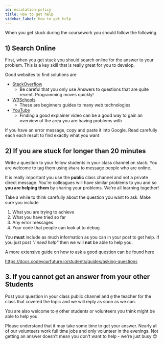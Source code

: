 ```yaml
---
id: escalation-policy
title: How to get help
sidebar_label: How to get help
---
```


When you get stuck during the coursework you should follow the following:

## 1) Search Online

First, when you get stuck you should search online for the answer to your problem. This is a key skill that is really great for you to develop.

Good websites to find solutions are

- [StackOverflow](https://stackoverflow.com/)
  - Be careful that you only use Answers to questions that are quite recent. Programming moves quickly!
- [W3Schools](https://www.w3schools.com/)
  - These are beginners guides to many web technologies
- [YouTube](https://www.youtube.com/)
  - Finding a good explainer video can be a good way to gain an overview of the area you are having problems with

If you have an error message, copy and paste it into Google. Read carefully each each result to find exactly what you want

## 2) If you are stuck for longer than 20 minutes

Write a question to your fellow students in your class channel on slack. You are welcome to tag them using `@here` to message people who are online.

It is really important you use the **public** class channel and not a private direct message. You're colleagues will have similar problems to you and so **you are helping them** by sharing your problems. We're all learning together!

Take a while to think carefully about the question you want to ask. Make sure you include

1. What you are trying to achieve
2. What you have tried so far
3. Any error messages
4. Your code that people can look at to debug

You **must** include as much information as you can in your post to get help. If you just post _"I need help"_ then we will **not** be able to help you.

A more extensive guide on how to ask a good question can be found here

https://docs.codeyourfuture.io/students/guides/asking-questions

## 3. If you cannot get an answer from your other Students

Post your question in your class public channel and `@` the teacher for the class that covered the topic and we will reply as soon as we can.

You are also welcome to `@` other students or volunteers you think might be able to help you.

Please understand that it may take some time to get your answer. Nearly all of our volunteers work full time jobs and only volunteer in the evenings. Not getting an answer doesn't mean you don't want to help - we're just busy 😊
